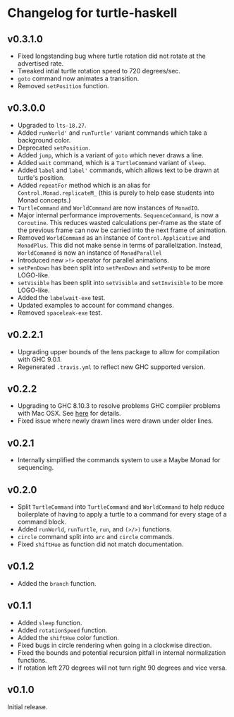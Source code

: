 # Changelog for turtle-haskell

## v0.3.1.0

* Fixed longstanding bug where turtle rotation did not 
  rotate at the advertised rate.
* Tweaked intial turtle rotation speed to 720 degrees/sec.
* `goto` command now animates a transition.
* Removed `setPosition` function.

## v0.3.0.0

* Upgraded to `lts-18.27`.
* Added `runWorld'` and `runTurtle'` variant commands which take a background color.
* Deprecated `setPosition`.
* Added `jump`, which is a variant of `goto` which never draws a line.
* Added `wait` command, which is a `TurtleCommand` variant of `sleep`.
* Added `label` and `label'` commands, which allows text to be drawn at turtle's position.
* Added `repeatFor` method which is an alias for `Control.Monad.replicateM_` (this is purely 
  to help ease students into Monad concepts.)
* `TurtleCommand` and `WorldCommand` are now instances of `MonadIO`.
* Major internal performance improvements. `SequenceCommand`, is now a `Coroutine`. 
  This reduces wasted calculations per-frame as the state of the previous frame 
  can now be carried into the next frame of animation.
* Removed `WorldCommand` as an instance of `Control.Applicative` and `MonadPlus`. This did not
  make sense in terms of parallelization. Instead, `WorldComamnd` is now an instance of `MonadParallel`
* Introduced new `>!>` operator for parallel animations.
* `setPenDown` has been split into `setPenDown` and `setPenUp` to be more LOGO-like.
* `setVisible` has been split into `setVisible` and `setInvisible` to be more LOGO-like.
* Added the `labelwait-exe` test.
* Updated examples to account for command changes.
* Removed `spaceleak-exe` test.

## v0.2.2.1

* Upgrading upper bounds of the lens package to allow for compilation with GHC
  9.0.1.
* Regenerated `.travis.yml` to reflect new GHC supported version.

## v0.2.2

* Upgrading to GHC 8.10.3 to resolve problems GHC compiler problems with Mac 
OSX. See [here](https://gitlab.haskell.org/ghc/ghc/-/issues/18446) for details.
* Fixed issue where newly drawn lines were drawn under older lines.

## v0.2.1

* Internally simplified the commands system to use a Maybe Monad for sequencing.

## v0.2.0

* Split `TurtleCommand` into `TurtleCommand` and `WorldCommand` to help reduce
  boilerplate of having to apply a turtle to a command for every stage of a
  command block.
* Added `runWorld`, `runTurtle`, `run`, and `(>/>)` functions.
* `circle` command split into `arc` and `circle` commands.
* Fixed `shiftHue` as function did not match documentation.

## v0.1.2

* Added the `branch` function.

## v0.1.1

* Added `sleep` function.
* Added `rotationSpeed` function.
* Added the `shiftHue` color function.
* Fixed bugs in circle rendering when going in a clockwise direction.
* Fixed the bounds and potential recursion pitfall in internal normalization
  functions.
* If rotation left 270 degrees will not turn right 90 degrees and vice versa.

## v0.1.0

Initial release.
